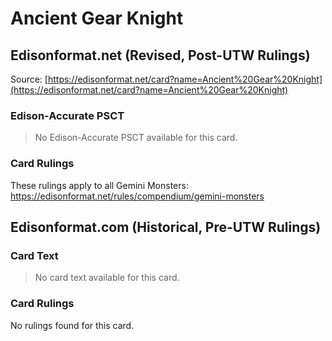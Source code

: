 # Ancient Gear Knight

## Edisonformat.net (Revised, Post-UTW Rulings)

Source: [https://edisonformat.net/card?name=Ancient%20Gear%20Knight](https://edisonformat.net/card?name=Ancient%20Gear%20Knight)

### Edison-Accurate PSCT

> No Edison-Accurate PSCT available for this card.

### Card Rulings

These rulings apply to all Gemini Monsters: https://edisonformat.net/rules/compendium/gemini-monsters


## Edisonformat.com (Historical, Pre-UTW Rulings)

### Card Text

> No card text available for this card.

### Card Rulings

No rulings found for this card.


